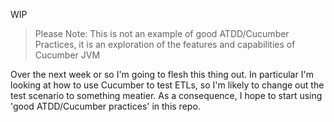 WIP

>
> Please Note: This is not an example of good ATDD/Cucumber Practices, it is an exploration of the features and capabilities of Cucumber JVM
>

Over the next week or so I'm going to flesh this thing out. In particular I'm looking
at how to use Cucumber to test ETLs, so I'm likely to change out the test scenario to
something meatier. As a consequence, I hope to start using 'good ATDD/Cucumber practices' 
in this repo.


